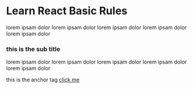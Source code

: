 # Learn React Basic Rules

lorem ipsam dolor lorem ipsam dolor lorem ipsam dolor lorem ipsam dolor lorem ipsam dolor


### this is the sub title

lorem ipsam dolor lorem ipsam dolor lorem ipsam dolor lorem ipsam dolor lorem ipsam dolor


this is the anchor tag [click me](http://oknasir.pro)